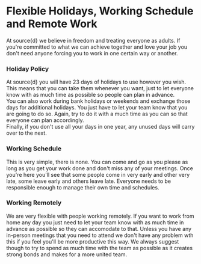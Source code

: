 # Flexible Holidays, Working Schedule and Remote Work
At source{d} we believe in freedom and treating everyone as adults. If you're committed to what we can achieve together and love your job you don't need anyone forcing you to work in one certain way or another.<br>
### Holiday Policy
At source{d} you will have 23 days of holidays to use however you wish. This means that you can take them whenever you want, just to let everyone know with as much time as possible so people can plan in advance.<br>
You can also work during bank holidays or weekends and exchange those days for additional holidays. You just have to let your team know that you are going to do so. Again, try to do it with a much time as you can so that everyone can plan accordingly.<br>
Finally, if you don't use all your days in one year, any unused days will carry over to the next.<br>
### Working Schedule
This is very simple, there is none. You can come and go as you please as long as you get your work done and don't miss any of your meetings. Once you're here you'll see that some people come in very early and other very late, some leave early and others leave late. Everyone needs to be responsible enough to manage their own time and schedules.<br>
### Working Remotely
We are very flexible with people working remotely. If you want to work from home any day you just need to let your team know with as much time in advance as possible so they can accomodate to that. Unless you have any in-person meetings that you need to attend we don't have any problem wth this if you feel you'll be more productive this way. We always suggest though to try to spend as much time with the team as possible as it creates strong bonds and makes for a more united team.
